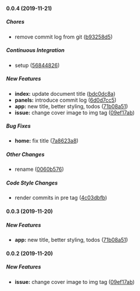 #### 0.0.4 (2019-11-21)

##### Chores

*  remove commit log from git ([b93258d5](https://glitch.com/edit/#!/starter-react/commit/b93258d5915481a149a88c18495a9567444f656a))

##### Continuous Integration

*  setup ([56844826](https://glitch.com/edit/#!/starter-react/commit/56844826a6bd0f2df9123bbea45d298a1f053f92))

##### New Features

* **index:**  update document title ([bdc0dc8a](https://glitch.com/edit/#!/starter-react/commit/bdc0dc8aca8591cb20fa2e88ebe1961d205bafb9))
* **panels:**  introduce commit log ([6d0d7cc5](https://glitch.com/edit/#!/starter-react/commit/6d0d7cc51e9b6522e9aa3adf82c0373cede16ea4))
* **app:**  new title, better styling, todos ([71b08a51](https://glitch.com/edit/#!/starter-react/commit/71b08a5154ed35390adc93d5544ffbdebe81c777))
* **issue:**  change cover image to img tag ([09ef17ab](https://glitch.com/edit/#!/starter-react/commit/09ef17aba9ca43d038e07f83bdffab437eaca610))

##### Bug Fixes

* **home:**  fix title ([7a8623a8](https://glitch.com/edit/#!/starter-react/commit/7a8623a89f3cbb3b6bbda7f1a785494b6a1b9d4d))

##### Other Changes

*  rename ([0060b576](https://glitch.com/edit/#!/starter-react/commit/0060b5761b68a49e8cda38c209a1a0d9e1739991))

##### Code Style Changes

*  render commits in pre tag ([4c03dbfb](https://glitch.com/edit/#!/starter-react/commit/4c03dbfbbbb8685073d0cb24cb70d29356ff961b))

#### 0.0.3 (2019-11-20)

##### New Features

* **app:**  new title, better styling, todos ([71b08a51](https://glitch.com/edit/#!/starter-react/commit/71b08a5154ed35390adc93d5544ffbdebe81c777))

#### 0.0.2 (2019-11-20)

##### New Features

* **issue:**  change cover image to img tag ([09ef17ab](https://glitch.com/edit/#!/starter-react/commit/09ef17aba9ca43d038e07f83bdffab437eaca610))

